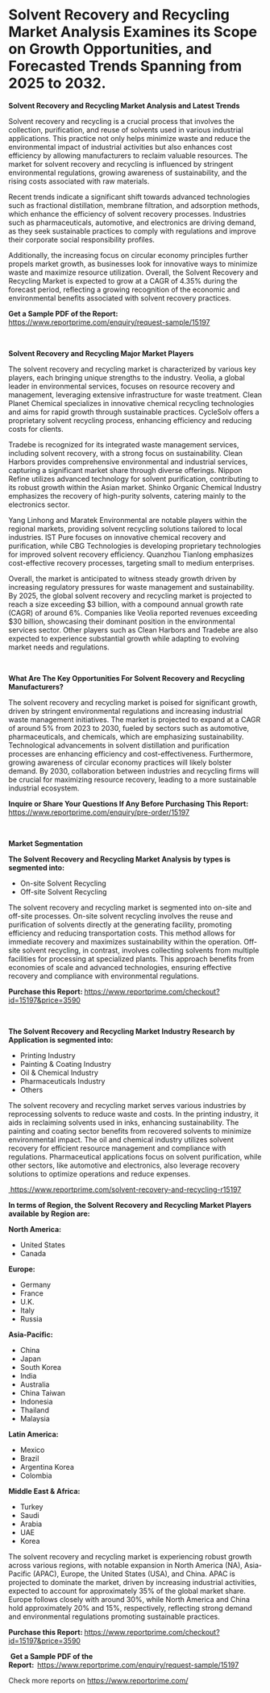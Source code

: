 <p><h1>Solvent Recovery and Recycling Market Analysis Examines its Scope on Growth Opportunities, and Forecasted Trends Spanning from 2025 to 2032.</h1></p><p><strong>Solvent Recovery and Recycling Market Analysis and Latest Trends</strong></p>
<p><p>Solvent recovery and recycling is a crucial process that involves the collection, purification, and reuse of solvents used in various industrial applications. This practice not only helps minimize waste and reduce the environmental impact of industrial activities but also enhances cost efficiency by allowing manufacturers to reclaim valuable resources. The market for solvent recovery and recycling is influenced by stringent environmental regulations, growing awareness of sustainability, and the rising costs associated with raw materials.</p><p>Recent trends indicate a significant shift towards advanced technologies such as fractional distillation, membrane filtration, and adsorption methods, which enhance the efficiency of solvent recovery processes. Industries such as pharmaceuticals, automotive, and electronics are driving demand, as they seek sustainable practices to comply with regulations and improve their corporate social responsibility profiles. </p><p>Additionally, the increasing focus on circular economy principles further propels market growth, as businesses look for innovative ways to minimize waste and maximize resource utilization. Overall, the Solvent Recovery and Recycling Market is expected to grow at a CAGR of 4.35% during the forecast period, reflecting a growing recognition of the economic and environmental benefits associated with solvent recovery practices.</p></p>
<p><strong>Get a Sample PDF of the Report:&nbsp;</strong> <a href="https://www.reportprime.com/enquiry/request-sample/15197?utm_campaign=3168&utm_medium=2&utm_source=Github&utm_content=ia&utm_term=20032025&utm_id=solvent-recovery-and-recycling">https://www.reportprime.com/enquiry/request-sample/15197</a></p>
<p>&nbsp;</p>
<p><strong>Solvent Recovery and Recycling Major Market Players</strong></p>
<p><p>The solvent recovery and recycling market is characterized by various key players, each bringing unique strengths to the industry. Veolia, a global leader in environmental services, focuses on resource recovery and management, leveraging extensive infrastructure for waste treatment. Clean Planet Chemical specializes in innovative chemical recycling technologies and aims for rapid growth through sustainable practices. CycleSolv offers a proprietary solvent recycling process, enhancing efficiency and reducing costs for clients.</p><p>Tradebe is recognized for its integrated waste management services, including solvent recovery, with a strong focus on sustainability. Clean Harbors provides comprehensive environmental and industrial services, capturing a significant market share through diverse offerings. Nippon Refine utilizes advanced technology for solvent purification, contributing to its robust growth within the Asian market. Shinko Organic Chemical Industry emphasizes the recovery of high-purity solvents, catering mainly to the electronics sector.</p><p>Yang Linhong and Maratek Environmental are notable players within the regional markets, providing solvent recycling solutions tailored to local industries. IST Pure focuses on innovative chemical recovery and purification, while CBG Technologies is developing proprietary technologies for improved solvent recovery efficiency. Quanzhou Tianlong emphasizes cost-effective recovery processes, targeting small to medium enterprises.</p><p>Overall, the market is anticipated to witness steady growth driven by increasing regulatory pressures for waste management and sustainability. By 2025, the global solvent recovery and recycling market is projected to reach a size exceeding $3 billion, with a compound annual growth rate (CAGR) of around 6%. Companies like Veolia reported revenues exceeding $30 billion, showcasing their dominant position in the environmental services sector. Other players such as Clean Harbors and Tradebe are also expected to experience substantial growth while adapting to evolving market needs and regulations.</p></p>
<p>&nbsp;</p>
<p><strong>What Are The Key Opportunities For Solvent Recovery and Recycling Manufacturers?</strong></p>
<p><p>The solvent recovery and recycling market is poised for significant growth, driven by stringent environmental regulations and increasing industrial waste management initiatives. The market is projected to expand at a CAGR of around 5% from 2023 to 2030, fueled by sectors such as automotive, pharmaceuticals, and chemicals, which are emphasizing sustainability. Technological advancements in solvent distillation and purification processes are enhancing efficiency and cost-effectiveness. Furthermore, growing awareness of circular economy practices will likely bolster demand. By 2030, collaboration between industries and recycling firms will be crucial for maximizing resource recovery, leading to a more sustainable industrial ecosystem.</p></p>
<p><strong>Inquire or Share Your Questions If Any Before Purchasing This Report:</strong> <a href="https://www.reportprime.com/enquiry/pre-order/15197?utm_campaign=3168&utm_medium=2&utm_source=Github&utm_content=ia&utm_term=20032025&utm_id=solvent-recovery-and-recycling">https://www.reportprime.com/enquiry/pre-order/15197</a></p>
<p>&nbsp;</p>
<p><strong>Market Segmentation</strong></p>
<p><strong>The Solvent Recovery and Recycling Market Analysis by types is segmented into:</strong></p>
<p><ul><li>On-site Solvent Recycling</li><li>Off-site Solvent Recycling</li></ul></p>
<p><p>The solvent recovery and recycling market is segmented into on-site and off-site processes. On-site solvent recycling involves the reuse and purification of solvents directly at the generating facility, promoting efficiency and reducing transportation costs. This method allows for immediate recovery and maximizes sustainability within the operation. Off-site solvent recycling, in contrast, involves collecting solvents from multiple facilities for processing at specialized plants. This approach benefits from economies of scale and advanced technologies, ensuring effective recovery and compliance with environmental regulations.</p></p>
<p><strong>Purchase this Report:&nbsp;</strong><a href="https://www.reportprime.com/checkout?id=15197&price=3590&utm_campaign=3168&utm_medium=2&utm_source=Github&utm_content=ia&utm_term=20032025&utm_id=solvent-recovery-and-recycling">https://www.reportprime.com/checkout?id=15197&price=3590</a></p>
<p>&nbsp;</p>
<p><strong>The Solvent Recovery and Recycling Market Industry Research by Application is segmented into:</strong></p>
<p><ul><li>Printing Industry</li><li>Painting & Coating Industry</li><li>Oil & Chemical Industry</li><li>Pharmaceuticals Industry</li><li>Others</li></ul></p>
<p><p>The solvent recovery and recycling market serves various industries by reprocessing solvents to reduce waste and costs. In the printing industry, it aids in reclaiming solvents used in inks, enhancing sustainability. The painting and coating sector benefits from recovered solvents to minimize environmental impact. The oil and chemical industry utilizes solvent recovery for efficient resource management and compliance with regulations. Pharmaceutical applications focus on solvent purification, while other sectors, like automotive and electronics, also leverage recovery solutions to optimize operations and reduce expenses.</p></p>
<p><a href="https://www.reportprime.com/solvent-recovery-and-recycling-r15197?utm_campaign=3168&utm_medium=2&utm_source=Github&utm_content=ia&utm_term=20032025&utm_id=solvent-recovery-and-recycling">&nbsp;https://www.reportprime.com/solvent-recovery-and-recycling-r15197</a></p>
<p><strong>In terms of Region, the Solvent Recovery and Recycling Market Players available by Region are:</strong></p>
<p>
    <p> <strong> North America: </strong>
        <ul>
            <li>United States</li>
            <li>Canada</li>
        </ul>
        </p> 
    <p> <strong> Europe: </strong>
        <ul>
            <li>Germany</li>
            <li>France</li>
            <li>U.K.</li>
            <li>Italy</li>
            <li>Russia</li>
        </ul>
        </p> 
    <p> <strong> Asia-Pacific: </strong>
        <ul>
            <li>China</li>
            <li>Japan</li>
            <li>South Korea</li>
            <li>India</li>
            <li>Australia</li>
            <li>China Taiwan</li>
            <li>Indonesia</li>
            <li>Thailand</li>
            <li>Malaysia</li>
        </ul>
        </p> 
    <p> <strong> Latin America: </strong>
        <ul>
            <li>Mexico</li>
            <li>Brazil</li>
            <li>Argentina Korea</li>
            <li>Colombia</li>
        </ul>
        </p> 
    <p> <strong> Middle East & Africa: </strong>
        <ul>
            <li>Turkey</li>
            <li>Saudi</li>
            <li>Arabia</li>
            <li>UAE</li>
            <li>Korea</li>
        </ul>
    </p>
    </p>
<p><p>The solvent recovery and recycling market is experiencing robust growth across various regions, with notable expansion in North America (NA), Asia-Pacific (APAC), Europe, the United States (USA), and China. APAC is projected to dominate the market, driven by increasing industrial activities, expected to account for approximately 35% of the global market share. Europe follows closely with around 30%, while North America and China hold approximately 20% and 15%, respectively, reflecting strong demand and environmental regulations promoting sustainable practices.</p></p>
<p><strong>Purchase this Report: </strong><a href="https://www.reportprime.com/checkout?id=15197&price=3590&utm_campaign=3168&utm_medium=2&utm_source=Github&utm_content=ia&utm_term=20032025&utm_id=solvent-recovery-and-recycling">https://www.reportprime.com/checkout?id=15197&price=3590</a></p>
<p>&nbsp;<strong>Get a Sample PDF of the Report:&nbsp;&nbsp;</strong><a href="https://www.reportprime.com/enquiry/request-sample/15197?utm_campaign=3168&utm_medium=2&utm_source=Github&utm_content=ia&utm_term=20032025&utm_id=solvent-recovery-and-recycling">https://www.reportprime.com/enquiry/request-sample/15197</a></p>
<p><strong></strong></p>
<p>Check more reports on <a href="https://www.reportprime.com/?utm_campaign=3168&utm_medium=2&utm_source=Github&utm_content=ia&utm_term=20032025&utm_id=solvent-recovery-and-recycling">https://www.reportprime.com/</a></p>